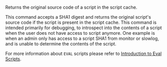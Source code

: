Returns the original source code of a script in the script cache.

This command accepts a SHA1 digest and returns the original script's source code if the script is present in the script cache.
This command is intended primarily for debugging, to introspect into the contents of a script when the user does not have access to script anymore.
One example is when an admin only has access to a script SHA1 from monitor or slowlog, and is unable to determine the contents of the script.

For more information about `EVAL` scripts please refer to [Introduction to Eval Scripts](../topics/eval-intro.md).
